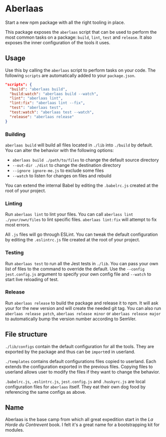 # Aberlaas

Start a new npm package with all the right tooling in place.

This package exposes the `aberlaas` script that can be used to perform the most
common tasks on a package: `build`, `lint`, `test` and `release`. It also
exposes the inner configuration of the tools it uses.

## Usage

Use this by calling the `aberlaas` script to perform tasks on your code. The
following `scripts` are automatically added to your `package.json`.

```json
"scripts": {
  "build": "aberlaas build",
  "build:watch": "aberlaas build --watch",
  "lint": "aberlaas lint",
  "lint:fix": "aberlaas lint --fix",
  "test": "aberlaas test",
  "test:watch": "aberlaas test --watch",
  "release": "aberlaas release"
}
```

### Building

`aberlaas build` will build all files located in `./lib` into `./build` by
default. You can alter the behavior with the following options:

- `aberlaas build ./path/to/files` to change the default source directory
- `--out-dir ./dist` to change the destination directory
- `--ignore ignore-me.js` to exclude some files
- `--watch` to listen for changes on files and rebuild

You can extend the internal Babel by editing the `.babelrc.js` created at the
root of your project.

### Linting

Run `aberlaas lint` to lint your files. You can call
`aberlass lint ./your/own/files` to lint specific files. `aberlaas lint:fix`
will attempt to fix most errors.

All `.js` files will go through ESLint. You can tweak the default configuration
by editing the `.eslintrc.js` file created at the root of your project.

### Testing

Run `aberlaas test` to run all the Jest tests in `./lib`. You can pass your own
list of files to the command to override the default. Use the
`--config jest.config.js` argument to specify your own config file and `--watch`
to start live reloading of test.

### Release

Run `aberlaas release` to build the package and release it to npm. It will ask
your for the new version and will create the needed git tag. You can also run
`aberlaas release patch`, `aberlaas release minor` or `aberlaas release major`
to automatically bump the version number according to SemVer.

## File structure

`./lib/configs` contain the default configuration for all the tools. They are
exported by the package and thus can be `import`ed in userland.

`./templates` contains default configurations files copied to userland. Each
extends the configuration exported in the previous files. Copying files to
userland allows user to modify the files if they want to change the behavior.

`.babelrc.js`, `.eslintrc.js`, `jest.config.js` and `.huskyrc.js` are local
configuration files for `aberlaas` itself. They eat their own dog food by
referencing the same configs as above.

## Name

Aberlaas is the base camp from which all great expedition start in the _La Horde
du Contrevent_ book. I felt it's a great name for a bootstrapping kit for
modules.
